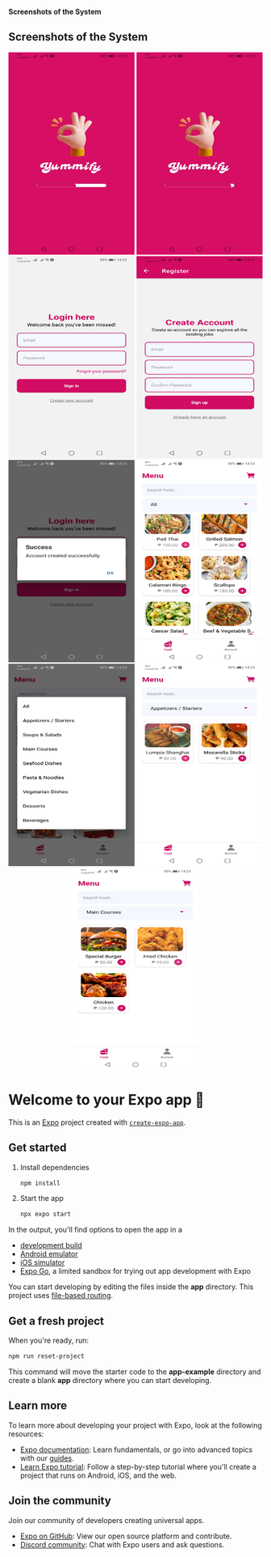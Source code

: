 **Screenshots of the System**

<h2>Screenshots of the System</h2>

<div align="center">
  <img src="/snapshots/1.jpg" width="250" height="400" />
  <img src="/snapshots/2.jpg" width="250" height="400" />
  <img src="/snapshots/3.jpg" width="250" height="400" />
  <img src="/snapshots/4.jpg" width="250" height="400" />
  <img src="/snapshots/5.jpg" width="250" height="400" />
  <img src="/snapshots/6.jpg" width="250" height="400" />
  <img src="/snapshots/7.jpg" width="250" height="400" />
  <img src="/snapshots/8.jpg" width="250" height="400" />
  <img src="/snapshots/9.jpg" width="250" height="400" />
</div>


# Welcome to your Expo app 👋

This is an [Expo](https://expo.dev) project created with [`create-expo-app`](https://www.npmjs.com/package/create-expo-app).

## Get started

1. Install dependencies

   ```bash
   npm install
   ```

2. Start the app

   ```bash
   npx expo start
   ```

In the output, you'll find options to open the app in a

- [development build](https://docs.expo.dev/develop/development-builds/introduction/)
- [Android emulator](https://docs.expo.dev/workflow/android-studio-emulator/)
- [iOS simulator](https://docs.expo.dev/workflow/ios-simulator/)
- [Expo Go](https://expo.dev/go), a limited sandbox for trying out app development with Expo

You can start developing by editing the files inside the **app** directory. This project uses [file-based routing](https://docs.expo.dev/router/introduction).

## Get a fresh project

When you're ready, run:

```bash
npm run reset-project
```

This command will move the starter code to the **app-example** directory and create a blank **app** directory where you can start developing.

## Learn more

To learn more about developing your project with Expo, look at the following resources:

- [Expo documentation](https://docs.expo.dev/): Learn fundamentals, or go into advanced topics with our [guides](https://docs.expo.dev/guides).
- [Learn Expo tutorial](https://docs.expo.dev/tutorial/introduction/): Follow a step-by-step tutorial where you'll create a project that runs on Android, iOS, and the web.

## Join the community

Join our community of developers creating universal apps.

- [Expo on GitHub](https://github.com/expo/expo): View our open source platform and contribute.
- [Discord community](https://chat.expo.dev): Chat with Expo users and ask questions.
